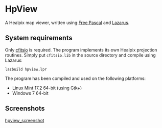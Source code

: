 # HpView

A Healpix map viewer, written using [Free
Pascal](http://www.freepascal.org/) and
[Lazarus](http://www.lazarus-ide.org/).

## System requirements

Only [cfitsio](http://heasarc.gsfc.nasa.gov/fitsio/fitsio.html) is
required. The program implements its own Healpix projection routines.
Simply put `cfitsio.lib` in the source directory and compile using
Lazarus:

    lazbuild hpview.lpr

The program has been compiled and used on the following platforms:

- Linux Mint 17.2 64-bit (using Gtk+)
- Windows 7 64-bit

## Screenshots

[hpview_screenshot](./hpview_screenshot.png)

